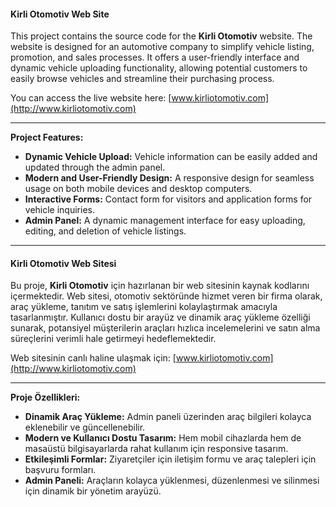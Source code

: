 #### Kirli Otomotiv Web Site

This project contains the source code for the **Kirli Otomotiv** website. The website is designed for an automotive company to simplify vehicle listing, promotion, and sales processes. It offers a user-friendly interface and dynamic vehicle uploading functionality, allowing potential customers to easily browse vehicles and streamline their purchasing process.

You can access the live website here: [www.kirliotomotiv.com](http://www.kirliotomotiv.com)

---

**Project Features:**
- **Dynamic Vehicle Upload:** Vehicle information can be easily added and updated through the admin panel.
- **Modern and User-Friendly Design:** A responsive design for seamless usage on both mobile devices and desktop computers.
- **Interactive Forms:** Contact form for visitors and application forms for vehicle inquiries.
- **Admin Panel:** A dynamic management interface for easy uploading, editing, and deletion of vehicle listings.

---------------------------------------------------------------------------------------------------------------------------------------------

#### Kirli Otomotiv Web Sitesi

Bu proje, **Kirli Otomotiv** için hazırlanan bir web sitesinin kaynak kodlarını içermektedir. Web sitesi, otomotiv sektöründe hizmet veren bir firma olarak, araç yükleme, tanıtım ve satış işlemlerini kolaylaştırmak amacıyla tasarlanmıştır. Kullanıcı dostu bir arayüz ve dinamik araç yükleme özelliği sunarak, potansiyel müşterilerin araçları hızlıca incelemelerini ve satın alma süreçlerini verimli hale getirmeyi hedeflemektedir.

Web sitesinin canlı haline ulaşmak için: [www.kirliotomotiv.com](http://www.kirliotomotiv.com)

---

**Proje Özellikleri:**
- **Dinamik Araç Yükleme:** Admin paneli üzerinden araç bilgileri kolayca eklenebilir ve güncellenebilir.
- **Modern ve Kullanıcı Dostu Tasarım:** Hem mobil cihazlarda hem de masaüstü bilgisayarlarda rahat kullanım için responsive tasarım.
- **Etkileşimli Formlar:** Ziyaretçiler için iletişim formu ve araç talepleri için başvuru formları.
- **Admin Paneli:** Araçların kolayca yüklenmesi, düzenlenmesi ve silinmesi için dinamik bir yönetim arayüzü.